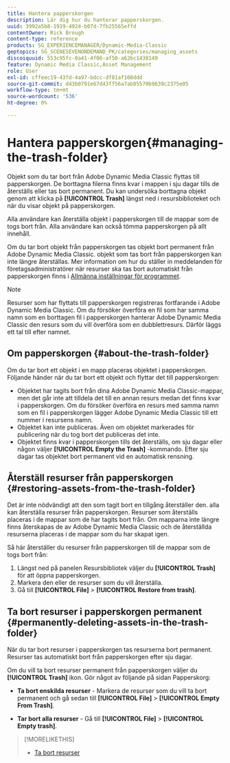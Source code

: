 ```yaml
---
title: Hantera papperskorgen
description: Lär dig hur du hanterar papperskorgen.
uuid: 3992a5b8-1919-4924-b07d-7fb25565effd
contentOwner: Rick Brough
content-type: reference
products: SG_EXPERIENCEMANAGER/Dynamic-Media-Classic
geptopics: SG_SCENESEVENONDEMAND_PK/categories/managing_assets
discoiquuid: 553c95fc-0a41-4f06-af50-a62bc1438149
feature: Dynamic Media Classic,Asset Management
role: User
exl-id: cffeec19-43fd-4a97-bdcc-df81af108ddd
source-git-commit: d43b0791e67d43ff56a7ab85570b9639c2375e05
workflow-type: tm+mt
source-wordcount: '536'
ht-degree: 0%

---
```


# Hantera papperskorgen{#managing-the-trash-folder}

Objekt som du tar bort från Adobe Dynamic Media Classic flyttas till papperskorgen. De borttagna filerna finns kvar i mappen i sju dagar tills de återställs eller tas bort permanent. Du kan undersöka borttagna objekt genom att klicka på **[!UICONTROL Trash]** längst ned i resursbiblioteket och när du visar objekt på papperskorgen.

Alla användare kan återställa objekt i papperskorgen till de mappar som de togs bort från. Alla användare kan också tömma papperskorgen på allt innehåll.

Om du tar bort objekt från papperskorgen tas objekt bort permanent från Adobe Dynamic Media Classic. objekt som tas bort från papperskorgen kan inte längre återställas. Mer information om hur du ställer in meddelanden för företagsadministratörer när resurser ska tas bort automatiskt från papperskorgen finns i [Allmänna inställningar för programmet](application-setup.md#general_settings).

>[!NOTE]
>
>Resurser som har flyttats till papperskorgen registreras fortfarande i Adobe Dynamic Media Classic. Om du försöker överföra en fil som har samma namn som en borttagen fil i papperskorgen hanterar Adobe Dynamic Media Classic den resurs som du vill överföra som en dubblettresurs. Därför läggs ett tal till efter namnet.

## Om papperskorgen {#about-the-trash-folder}

Om du tar bort ett objekt i en mapp placeras objektet i papperskorgen. Följande händer när du tar bort ett objekt och flyttar det till papperskorgen:

* Objektet har tagits bort från dina Adobe Dynamic Media Classic-mappar, men det går inte att tilldela det till en annan resurs medan det finns kvar i papperskorgen. Om du försöker överföra en resurs med samma namn som en fil i papperskorgen lägger Adobe Dynamic Media Classic till ett nummer i resursens namn.
* Objektet kan inte publiceras. Även om objektet markerades för publicering när du tog bort det publiceras det inte.
* Objektet finns kvar i papperskorgen tills det återställs, om sju dagar eller någon väljer **[!UICONTROL Empty the Trash]** -kommando. Efter sju dagar tas objektet bort permanent vid en automatisk rensning.

## Återställ resurser från papperskorgen {#restoring-assets-from-the-trash-folder}

Det är inte nödvändigt att den som tagit bort en tillgång återställer den. alla kan återställa resurser från papperskorgen. Resurser som återställs placeras i de mappar som de har tagits bort från. Om mapparna inte längre finns återskapas de av Adobe Dynamic Media Classic och de återställda resurserna placeras i de mappar som du har skapat igen.

Så här återställer du resurser från papperskorgen till de mappar som de togs bort från:

1. Längst ned på panelen Resursbibliotek väljer du **[!UICONTROL Trash]** för att öppna papperskorgen.
1. Markera den eller de resurser som du vill återställa.
1. Gå till **[!UICONTROL File]** > **[!UICONTROL Restore from trash]**.

## Ta bort resurser i papperskorgen permanent {#permanently-deleting-assets-in-the-trash-folder}

När du tar bort resurser i papperskorgen tas resurserna bort permanent. Resurser tas automatiskt bort från papperskorgen efter sju dagar.

Om du vill ta bort resurser permanent från papperskorgen väljer du **[!UICONTROL Trash]** ikon. Gör något av följande på sidan Papperskorg:

* **Ta bort enskilda resurser** - Markera de resurser som du vill ta bort permanent och gå sedan till **[!UICONTROL File]** > **[!UICONTROL Empty From Trash]**.

* **Tar bort alla resurser** - Gå till **[!UICONTROL File]** > **[!UICONTROL Empty trash]**.

>[!MORELIKETHIS]
>
>* [Ta bort resurser](moving-renaming-deleting-assets.md#delete_assets)

